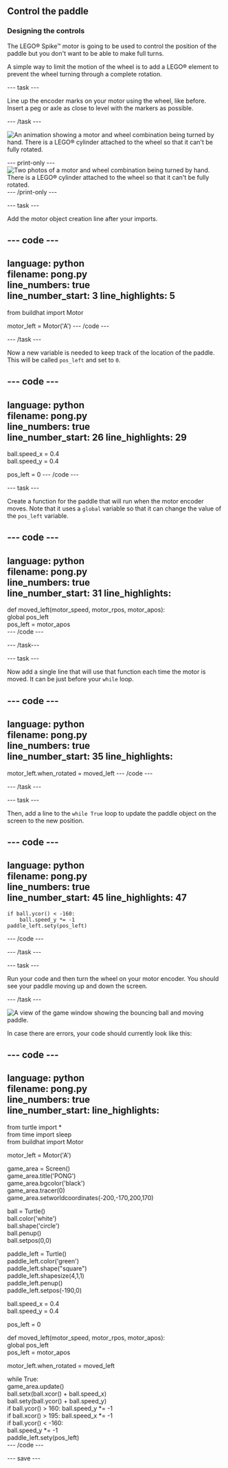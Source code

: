 ## Control the paddle

### Designing the controls

The LEGO® Spike™ motor is going to be used to control the position of the paddle but you don't want to be able to make full turns.

A simple way to limit the motion of the wheel is to add a LEGO® element to prevent the wheel turning through a complete rotation.

--- task ---

Line up the encoder marks on your motor using the wheel, like before. Insert a peg or axle as close to level with the markers as possible.

--- /task ---

![An animation showing a motor and wheel combination being turned by hand. There is a LEGO® cylinder attached to the wheel so that it can't be fully rotated.](images/motor_block.gif)

--- print-only --- ![Two photos of a motor and wheel combination being turned by hand. There is a LEGO® cylinder attached to the wheel so that it can't be fully rotated.](images/sidebyside.png) --- /print-only ---


--- task ---

Add the motor object creation line after your imports.

--- code ---
---
language: python   
filename: pong.py   
line_numbers: true   
line_number_start: 3
line_highlights: 5
---
from buildhat import Motor

motor_left = Motor('A') --- /code ---

--- /task ---

Now a new variable is needed to keep track of the location of the paddle. This will be called `pos_left` and set to `0`.

--- code ---
---
language: python   
filename: pong.py   
line_numbers: true   
line_number_start: 26
line_highlights: 29
---
ball.speed_x = 0.4   
ball.speed_y = 0.4

pos_left = 0 --- /code ---

--- task ---

Create a function for the paddle that will run when the motor encoder moves. Note that it uses a `global` variable so that it can change the value of the `pos_left` variable.

--- code ---
---
language: python   
filename: pong.py   
line_numbers: true   
line_number_start: 31
line_highlights:
---
def moved_left(motor_speed, motor_rpos, motor_apos):   
global pos_left   
pos_left = motor_apos   
--- /code ---

--- /task---

--- task ---

Now add a single line that will use that function each time the motor is moved. It can be just before your `while` loop.

--- code ---
---
language: python   
filename: pong.py   
line_numbers: true   
line_number_start: 35
line_highlights:
---
motor_left.when_rotated = moved_left --- /code ---

--- /task ---

--- task ---

Then, add a line to the `while True` loop to update the paddle object on the screen to the new position.

--- code ---
---
language: python   
filename: pong.py   
line_numbers: true   
line_number_start: 45
line_highlights: 47
---

    if ball.ycor() < -160:   
        ball.speed_y *= -1   
    paddle_left.sety(pos_left)
--- /code ---

--- /task ---

--- task ---

Run your code and then turn the wheel on your motor encoder. You should see your paddle moving up and down the screen.

--- /task ---

![A view of the game window showing the bouncing ball and moving paddle.](images/moving_paddle.gif)

In case there are errors, your code should currently look like this:

--- code ---
---
language: python   
filename: pong.py   
line_numbers: true   
line_number_start:
line_highlights:
---
from turtle import *   
from time import sleep   
from buildhat import Motor

motor_left = Motor('A')

game_area = Screen()   
game_area.title('PONG')   
game_area.bgcolor('black')   
game_area.tracer(0)   
game_area.setworldcoordinates(-200,-170,200,170)

ball = Turtle()   
ball.color('white')   
ball.shape('circle')   
ball.penup()   
ball.setpos(0,0)

paddle_left = Turtle()   
paddle_left.color('green')   
paddle_left.shape("square")   
paddle_left.shapesize(4,1,1)   
paddle_left.penup()   
paddle_left.setpos(-190,0)

ball.speed_x = 0.4   
ball.speed_y = 0.4

pos_left = 0


def moved_left(motor_speed, motor_rpos, motor_apos):   
global pos_left   
pos_left = motor_apos


motor_left.when_rotated = moved_left

while True:   
game_area.update()   
ball.setx(ball.xcor() + ball.speed_x)   
ball.sety(ball.ycor() + ball.speed_y)   
if ball.ycor() > 160: ball.speed_y *= -1   
if ball.xcor() > 195: ball.speed_x *= -1   
if ball.ycor() < -160:   
ball.speed_y *= -1   
paddle_left.sety(pos_left)   
--- /code ---

--- save ---